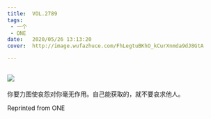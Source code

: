 ```yaml
---
title:	VOL.2789
tags:
 - 一个
 - ONE
date:	2020/05/26 13:13:20
cover:	http://image.wufazhuce.com/FhLegtuBKhO_kCurXnmda9dJ8GtA

---
```

![](http://image.wufazhuce.com/FhLegtuBKhO_kCurXnmda9dJ8GtA)
---

你要力图使哀怨对你毫无作用。自己能获取的，就不要哀求他人。
 
Reprinted from ONE
